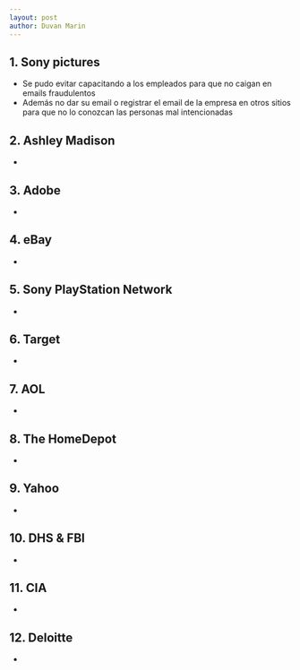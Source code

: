 ```yaml
---
layout: post
author: Duvan Marin
---
```


## 1. Sony pictures

* Se pudo evitar capacitando a los empleados para que no caigan en emails fraudulentos
* Además no dar su email o registrar el email de la empresa en otros sitios para que no lo conozcan las personas mal intencionadas

## 2. Ashley Madison

* 

## 3. Adobe

* 

## 4. eBay

* 
## 5. Sony PlayStation Network

* 
## 6. Target

* 
## 7. AOL

* 
## 8. The HomeDepot

* 
## 9. Yahoo

* 
## 10. DHS & FBI

* 
## 11. CIA

* 
## 12. Deloitte

* 



